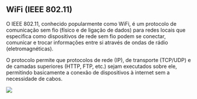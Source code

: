 ## WiFi (IEEE 802.11)

<div class="grid-75-25 regular">
<div class="grid-element">

O IEEE 802.11, conhecido popularmente como WiFi, é um protocolo de comunicação sem fio (físico e de ligação de dados) para redes locais que especifica como dispositivos de rede sem fio podem se conectar, comunicar e trocar informações entre si através de ondas de rádio (eletromagnéticas).

O protocolo permite que protocolos de rede (IP), de transporte (TCP/UDP) e de camadas superiores (HTTP, FTP, etc.) sejam executados sobre ele, permitindo basicamente a conexão de dispositivos à internet sem a necessidade de cabos.

</div>
<div class="grid-element">

<!-- _class: transparent -->
![](https://upload.wikimedia.org/wikipedia/commons/a/ae/WiFi_Logo.svg)

</div>
</div>
